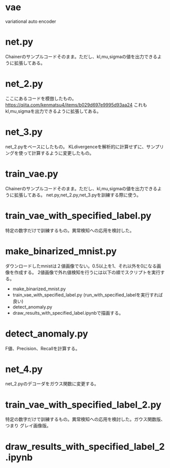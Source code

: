 # vae
variational auto encoder

# net.py
Chainerのサンプルコードそのまま。ただし、kl,mu,sigmaの値を出力できるように拡張してある。

# net_2.py
ここにあるコードを模倣したもの。
https://qiita.com/kenmatsu4/items/b029d697e9995d93aa24
これもkl,mu,sigmaを出力できるように拡張してある。

# net_3.py
net_2.pyをベースにしたもの。
KLdivergenceを解析的に計算せずに、サンプリングを使って計算するように変更したもの。

# train_vae.py
Chainerのサンプルコードそのまま。ただし、kl,mu,sigmaの値を出力できるように拡張してある。
net.py,net_2.py,net_3.pyを訓練する際に使う。

# train_vae_with_specified_label.py
特定の数字だけで訓練するもの。異常検知への応用を検討した。

# make_binarized_mnist.py
ダウンロードしたmnistは２値画像でない。0.5以上を1、それ以外を0になる画像を作成する。
2値画像で外れ値検知を行うには以下の順でスクリプトを実行する。
- make_binarized_mnist.py
- train_vae_with_specified_label.py (run_with_specified_labelを実行すれば良い)
- detect_anomaly.py
- draw_results_with_specified_label.ipynbで描画する。

# detect_anomaly.py
F値、Precision、Recallを計算する。

# net_4.py
net_2.pyのデコーダをガウス関数に変更する。

# train_vae_with_specified_label_2.py
特定の数字だけで訓練するもの。異常検知への応用を検討した。ガウス関数版、つまり
グレイ画像版。

# draw_results_with_specified_label_2.ipynb
